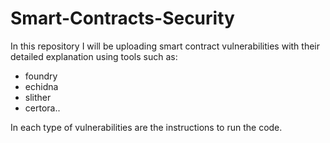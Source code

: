 # Smart-Contracts-Security

In this repository I will be uploading smart contract vulnerabilities with their detailed explanation using tools such as:
- foundry
- echidna
- slither
- certora..

In each type of vulnerabilities are the instructions to run the code.

